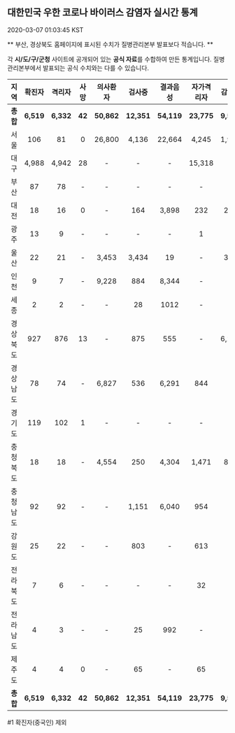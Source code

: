 
## 대한민국 우한 코로나 바이러스 감염자 실시간 통계
2020-03-07 01:03:45 KST

** 부산, 경상북도 홈페이지에 표시된 수치가 질병관리본부 발표보다 적습니다. **

각 **시/도/구/군청** 사이트에 공개되어 있는 **공식 자료**를 수합하여 만든 통계입니다.
질병관리본부에서 발표되는 공식 수치와는 다를 수 있습니다.


        
|  지역  | 확진자 |  격리자  |  사망  |  의사환자  |  검사중  |  결과음성  |  자가격리자  |  감시중  |  감시해제  |  퇴원  |
|:------:|:------:|:--------:|:--------:|:----------:|:--------:|:----------------:|:------------:|:--------:|:----------:|:--:|
|**총합**|**6,519**|**6,332**|**42**|**50,862**|**12,351**|**54,119**|**23,775**|**9,585**|**4,748**|**123**|
|서울|106|81|0|26,800|4,136|22,664|4,245|1,997|2,295|25|
|대구|4,988|4,942|28 |-|-|-|15,318|-|-|18 |
|부산|87|78|-|-|-|-|-|-|-|9|
|대전|18|16|0|-|164|3,898|232|232|110|2|
|광주|13|9|-|-|-|-|1|-|-|3|
|울산|22|21|-|3,453|3,434|19|-|329|108|1|
|인천|9|7|-|9,228|884|8,344|-|-|-|2|
|세종|2|2|-|-|28|1012|-|-|-|-|
|경상북도|927|876|13|-|875|555|-|6,201|1,411|38|
|경상남도|78|74|-|6,827|536|6,291|844|-|-|4|
|경기도|119|102|1|-|-|-|-|-|-|16|
|충청북도|18|18|-|4,554|250|4,304|1,471|826|645|-|
|충청남도|92|92|-|-|1,151|6,040|954|-|-|-|
|강원도|25|22|-|-|803|-|613|-|-|3|
|전라북도|7|6|-|-|-|-|32|-|-|1|
|전라남도|4|3|-|-|25|992|-|-|1|1|
|제주도|4|4|0|-|65|-|65|-|178|-|
|**총합**|**6,519**|**6,332**|**42**|**50,862**|**12,351**|**54,119**|**23,775**|**9,585**|**4,748**|**123**|

        

#1 확진자(중국인) 제외
    